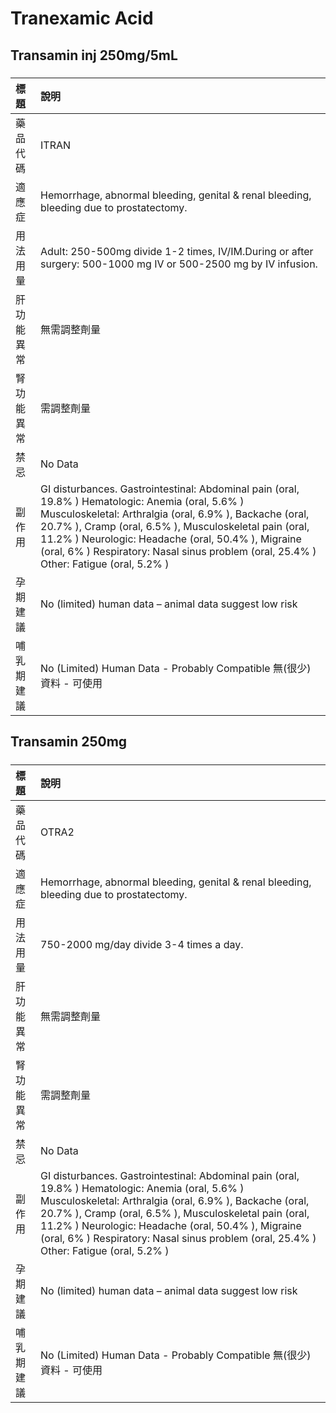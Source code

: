 # Tranexamic Acid

## Transamin inj 250mg/5mL

##### 

| 標題       | 說明                                                                                                                                                                                                                                                                                                                                                                   |
|:-----------|:-----------------------------------------------------------------------------------------------------------------------------------------------------------------------------------------------------------------------------------------------------------------------------------------------------------------------------------------------------------------------|
| 藥品代碼   | ITRAN                                                                                                                                                                                                                                                                                                                                                                  |
| 適應症     | Hemorrhage, abnormal bleeding, genital & renal bleeding, bleeding due to prostatectomy.                                                                                                                                                                                                                                                                                |
| 用法用量   | Adult: 250-500mg divide 1-2 times, IV/IM.During or after surgery: 500-1000 mg IV or 500-2500 mg by IV infusion.                                                                                                                                                                                                                                                        |
| 肝功能異常 | 無需調整劑量                                                                                                                                                                                                                                                                                                                                                           |
| 腎功能異常 | 需調整劑量                                                                                                                                                                                                                                                                                                                                                             |
| 禁忌       | No Data                                                                                                                                                                                                                                                                                                                                                                |
| 副作用     | GI disturbances. Gastrointestinal: Abdominal pain (oral, 19.8% ) Hematologic: Anemia (oral, 5.6% ) Musculoskeletal: Arthralgia (oral, 6.9% ), Backache (oral, 20.7% ), Cramp (oral, 6.5% ), Musculoskeletal pain (oral, 11.2% ) Neurologic: Headache (oral, 50.4% ), Migraine (oral, 6% ) Respiratory: Nasal sinus problem (oral, 25.4% ) Other: Fatigue (oral, 5.2% ) |
| 孕期建議   | No (limited) human data – animal data suggest low risk                                                                                                                                                                                                                                                                                                                 |
| 哺乳期建議 | No (Limited) Human Data - Probably Compatible 無(很少)資料 - 可使用                                                                                                                                                                                                                                                                                                    |

## Transamin 250mg

##### 

| 標題       | 說明                                                                                                                                                                                                                                                                                                                                                                   |
|:-----------|:-----------------------------------------------------------------------------------------------------------------------------------------------------------------------------------------------------------------------------------------------------------------------------------------------------------------------------------------------------------------------|
| 藥品代碼   | OTRA2                                                                                                                                                                                                                                                                                                                                                                  |
| 適應症     | Hemorrhage, abnormal bleeding, genital & renal bleeding, bleeding due to prostatectomy.                                                                                                                                                                                                                                                                                |
| 用法用量   | 750-2000 mg/day divide 3-4 times a day.                                                                                                                                                                                                                                                                                                                                |
| 肝功能異常 | 無需調整劑量                                                                                                                                                                                                                                                                                                                                                           |
| 腎功能異常 | 需調整劑量                                                                                                                                                                                                                                                                                                                                                             |
| 禁忌       | No Data                                                                                                                                                                                                                                                                                                                                                                |
| 副作用     | GI disturbances. Gastrointestinal: Abdominal pain (oral, 19.8% ) Hematologic: Anemia (oral, 5.6% ) Musculoskeletal: Arthralgia (oral, 6.9% ), Backache (oral, 20.7% ), Cramp (oral, 6.5% ), Musculoskeletal pain (oral, 11.2% ) Neurologic: Headache (oral, 50.4% ), Migraine (oral, 6% ) Respiratory: Nasal sinus problem (oral, 25.4% ) Other: Fatigue (oral, 5.2% ) |
| 孕期建議   | No (limited) human data – animal data suggest low risk                                                                                                                                                                                                                                                                                                                 |
| 哺乳期建議 | No (Limited) Human Data - Probably Compatible 無(很少)資料 - 可使用                                                                                                                                                                                                                                                                                                    |

